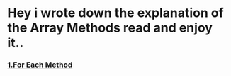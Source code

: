 # Hey i wrote down the explanation of the Array Methods read and enjoy it..
### [1.For Each Method](./markdown/foreach.md)